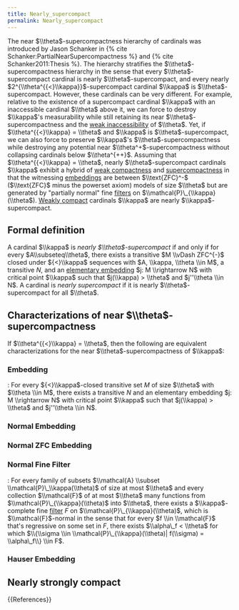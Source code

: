 ```yaml
---
title: Nearly_supercompact
permalink: Nearly_supercompact
---
```


The near $\\theta$-supercompactness hierarchy of cardinals was introduced by Jason Schanker in {% cite Schanker:PartialNearSupercompactness %} and {% cite Schanker2011:Thesis %}.  The hierarchy stratifies the $\\theta$-supercompactness hierarchy in the sense that every $\\theta$-supercompact cardinal is nearly $\\theta$-supercompact, and every nearly $2^{\\theta^{{<}\\kappa}}$-supercompact cardinal $\\kappa$ is $\\theta$-supercompact.  However, these cardinals can be very different.  For example, relative to the existence of a supercompact cardinal $\\kappa$ with an inaccessible cardinal $\\theta$ above it, we can force to destroy $\\kappa$'s measurability while still retaining its near $\\theta$-supercompactness and the [weak inaccessibility](Weakly_inaccessible "Weakly inaccessible") of $\\theta$.  Yet, if $\\theta^{{<}\\kappa} = \\theta$ and $\\kappa$ is $\\theta$-supercompact, we can also force to preserve $\\kappa$'s $\\theta$-supercompactness while destroying any potential near $\\theta^+$-supercompactness without collapsing cardinals below $\\theta^{++}$.  Assuming that $\\theta^{{<}\\kappa} = \\theta$, nearly $\\theta$-supercompact cardinals $\\kappa$ exhibit a hybrid of [weak compactness](Weakly_compact "Weakly compact") and [supercompactness](Supercompact "Supercompact") in that the witnessing [embeddings](Elementary_embedding "Elementary embedding") are between $\\text{ZFC}^-$ ($\\text{ZFC}$ minus the powerset axiom) models of size $\\theta$ but are generated by "partially normal" fine [filters](Filter "Filter") on $\\mathcal{P}\_{\\kappa}(\\theta$).  [Weakly compact](Weakly_compact "Weakly compact") cardinals $\\kappa$ are  nearly $\\kappa$-supercompact.
 
## Formal definition

A cardinal $\\kappa$ is *nearly $\\theta$-supercompact* if and only if for every $A\\subseteq\\theta$, there exists a transitive $M \\vDash ZFC^{-}$ closed under ${<}\\kappa$ sequences with $A, \\kappa, \\theta \\in M$, a transitive $N$, and an [elementary embedding](Elementary_embedding "Elementary embedding") $j: M \\rightarrow N$ with critical point $\\kappa$ such that $j(\\kappa) > \\theta$ and $j''\\theta \\in N$.  A cardinal is *nearly supercompact* if it is nearly $\\theta$-supercompact for all $\\theta$.

## Characterizations of near $\\theta$-supercompactness

If $\\theta^{{<}\\kappa} = \\theta$, then the following are equivalent characterizations for the near $\\theta$-supercompactness of $\\kappa$:

### Embedding

:   For every ${<}\\kappa$-closed transitive set $M$ of size $\\theta$ with $\\theta \\in M$, there exists a transitive $N$ and an elementary embedding $j: M \\rightarrow N$ with critical point $\\kappa$ such that $j(\\kappa) > \\theta$ and $j''\\theta \\in N$.

### Normal Embedding

### Normal ZFC Embedding

### Normal Fine Filter

:   For every family of subsets $\\mathcal{A} \\subset \\mathcal{P}\_\\kappa(\\theta)$ of size at most $\\theta$ and every collection $\\mathcal{F}$ of at most $\\theta$ many functions from $\\mathcal{P}\_{\\kappa}(\\theta)$ into $\\theta$, there exists a $\\kappa$-complete fine [filter](Filter "Filter") $F$ on $\\mathcal{P}\_{\\kappa}(\\theta)$, which is $\\mathcal{F}$-normal in the sense that for every $f \\in \\mathcal{F}$ that's regressive on some set in $F$, there exists $\\alpha\_f < \\theta$ for which $\\{\\sigma \\in \\mathcal{P}\_{\\kappa}(\\theta)| f(\\sigma) = \\alpha\_f\\} \\in F$.

### Hauser Embedding

## Nearly strongly compact


{{References}}

